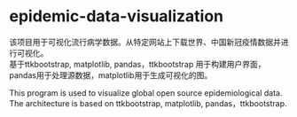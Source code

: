 # epidemic-data-visualization
该项目用于可视化流行病学数据。从特定网站上下载世界、中国新冠疫情数据并进行可视化。  
基于ttkbootstrap, matplotlib, pandas，ttkbootstrap 用于构建用户界面，pandas用于处理源数据，matplotlib用于生成可视化的图。  

This program is used to visualize global open source epidemiological data. 
The architecture is based on ttkbootstrap, matplotlib, pandas，ttkbootstrap.
